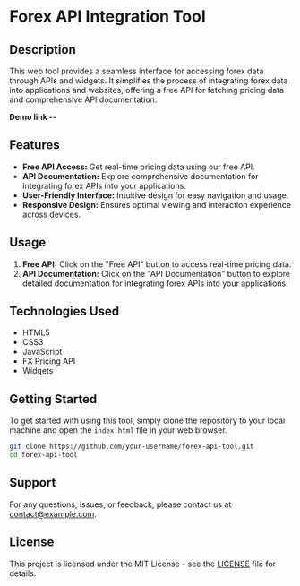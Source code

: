 # Forex API Integration Tool

## Description
This web tool provides a seamless interface for accessing forex data through APIs and widgets. It simplifies the process of integrating forex data into applications and websites, offering a free API for fetching pricing data and comprehensive API documentation.

**Demo link --**

## Features
- **Free API Access:** Get real-time pricing data using our free API.
- **API Documentation:** Explore comprehensive documentation for integrating forex APIs into your applications.
- **User-Friendly Interface:** Intuitive design for easy navigation and usage.
- **Responsive Design:** Ensures optimal viewing and interaction experience across devices.

## Usage
1. **Free API:** Click on the "Free API" button to access real-time pricing data.
2. **API Documentation:** Click on the "API Documentation" button to explore detailed documentation for integrating forex APIs into your applications.

## Technologies Used
- HTML5
- CSS3
- JavaScript
- FX Pricing API
- Widgets

## Getting Started
To get started with using this tool, simply clone the repository to your local machine and open the `index.html` file in your web browser.

```bash
git clone https://github.com/your-username/forex-api-tool.git
cd forex-api-tool
```

## Support
For any questions, issues, or feedback, please contact us at [contact@example.com](amit.websitedev@gmail.com).

## License
This project is licensed under the MIT License - see the [LICENSE](LICENSE) file for details.
